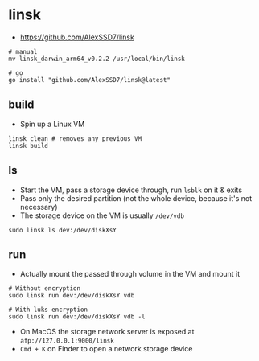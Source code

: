 # linsk

- <https://github.com/AlexSSD7/linsk>

```shell
# manual
mv linsk_darwin_arm64_v0.2.2 /usr/local/bin/linsk

# go
go install "github.com/AlexSSD7/linsk@latest"
```

## build

- Spin up a Linux VM

```shell
linsk clean # removes any previous VM
linsk build
```

## ls

- Start the VM, pass a storage device through, run `lsblk` on it & exits
- Pass only the desired partition (not the whole device, because it's not necessary)
- The storage device on the VM is usually `/dev/vdb`

```shell
sudo linsk ls dev:/dev/diskXsY
```

## run

- Actually mount the passed through volume in the VM and mount it

```shell
# Without encryption
sudo linsk run dev:/dev/diskXsY vdb

# With luks encryption
sudo linsk run dev:/dev/diskXsY vdb -l
```

- On MacOS the storage network server is exposed at `afp://127.0.0.1:9000/linsk`
- `Cmd + K` on Finder to open a network storage device
